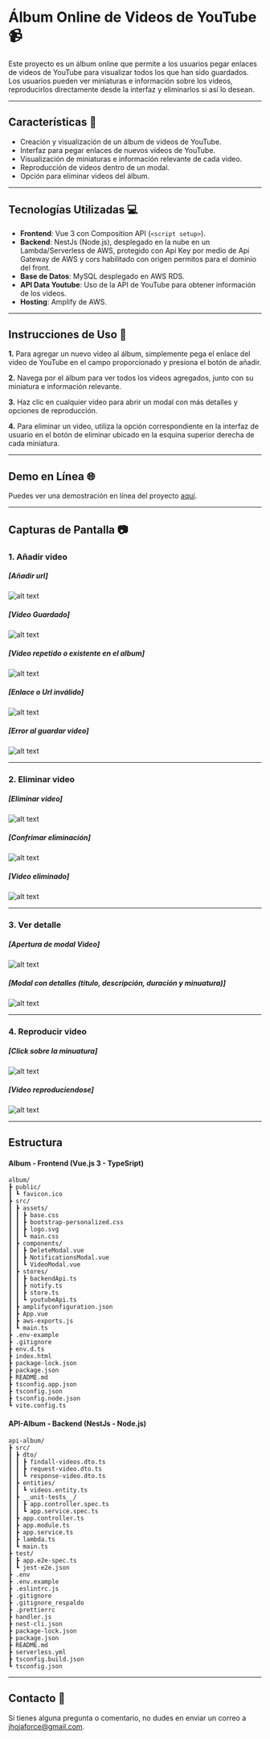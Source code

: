 # Álbum Online de Videos de YouTube 📹

Este proyecto es un álbum online que permite a los usuarios pegar enlaces de videos de YouTube para visualizar todos los que han sido guardados. Los usuarios pueden ver miniaturas e información sobre los videos, reproducirlos directamente desde la interfaz y eliminarlos si así lo desean.

***

## Características 🚀

- Creación y visualización de un álbum de videos de YouTube.
- Interfaz para pegar enlaces de nuevos videos de YouTube.
- Visualización de miniaturas e información relevante de cada video.
- Reproducción de videos dentro de un modal.
- Opción para eliminar videos del álbum.

***

## Tecnologías Utilizadas 💻

- **Frontend**: Vue 3 con Composition API (`<script setup>`).
- **Backend**: NestJs (Node.js), desplegado en la nube en un Lambda/Serverless de AWS, protegido con Api Key por medio de Api Gateway de AWS y cors habilitado con origen permitos para el dominio del front.
- **Base de Datos**: MySQL desplegado en AWS RDS.
- **API Data Youtube**: Uso de la API de YouTube para obtener información de los videos.
- **Hosting**: Amplify de AWS.

***

## Instrucciones de Uso 📝

**1.** Para agregar un nuevo video al álbum, simplemente pega el enlace del video de YouTube en el campo proporcionado y presiona el botón de añadir.

**2.** Navega por el álbum para ver todos los videos agregados, junto con su miniatura e información relevante.

**3.** Haz clic en cualquier video para abrir un modal con más detalles y opciones de reproducción.

**4.** Para eliminar un video, utiliza la opción correspondiente en la interfaz de usuario en el botón de eliminar ubicado en la esquina superior derecha de cada miniatura.

***

## Demo en Línea 🌐

Puedes ver una demostración en línea del proyecto [aquí](https://dev.d2cyiq57hzgjcw.amplifyapp.com/).

***

## Capturas de Pantalla 📷

### 1. Añadir video

##### [Añadir url]
![alt text](resources/image-3.png)

##### [Video Guardado]
![alt text](resources/image-4.png)

##### [Video repetido o existente en el album]
![alt text](resources/image-5.png)

##### [Enlace o Url inválido]
![alt text](resources/image-6.png)

##### [Error al guardar video]
![alt text](resources/image-8.png)

***

### 2. Eliminar video

##### [Eliminar video]
![alt text](resources/image-9.png)

##### [Confrimar eliminación]
![alt text](resources/image-10.png)

##### [Video eliminado]
![alt text](resources/image-11.png)

***

### 3. Ver detalle

##### [Apertura de modal Video]
![alt text](resources/image-12.png)

##### [Modal con detalles (titulo, descripción, duración y minuatura)]
![alt text](resources/image-13.png)

***

### 4. Reproducir video

##### [Click sobre la minuatura]
![alt text](resources/image-14.png)

##### [Video reproduciendose]
![alt text](resources/image-15.png)

***

## Estructura

#### Album - Frontend (Vue.js 3 - TypeSript)
```
album/
┣ public/
┃ ┗ favicon.ico
┣ src/
┃ ┣ assets/
┃ ┃ ┣ base.css
┃ ┃ ┣ bootstrap-personalized.css
┃ ┃ ┣ logo.svg
┃ ┃ ┗ main.css
┃ ┣ components/
┃ ┃ ┣ DeleteModal.vue
┃ ┃ ┣ NotificationsModal.vue
┃ ┃ ┗ VideoModal.vue
┃ ┣ stores/
┃ ┃ ┣ backendApi.ts
┃ ┃ ┣ notify.ts
┃ ┃ ┣ store.ts
┃ ┃ ┗ youtubeApi.ts
┃ ┣ amplifyconfiguration.json
┃ ┣ App.vue
┃ ┣ aws-exports.js
┃ ┗ main.ts
┣ .env-example
┣ .gitignore
┣ env.d.ts
┣ index.html
┣ package-lock.json
┣ package.json
┣ README.md
┣ tsconfig.app.json
┣ tsconfig.json
┣ tsconfig.node.json
┗ vite.config.ts
```

#### API-Album - Backend (NestJs - Node.js)
```
api-album/
┣ src/
┃ ┣ dto/
┃ ┃ ┣ findall-videos.dto.ts
┃ ┃ ┣ request-video.dto.ts
┃ ┃ ┗ response-video.dto.ts
┃ ┣ entities/
┃ ┃ ┗ videos.entity.ts
┃ ┣ __unit-tests__/
┃ ┃ ┣ app.controller.spec.ts
┃ ┃ ┗ app.service.spec.ts
┃ ┣ app.controller.ts
┃ ┣ app.module.ts
┃ ┣ app.service.ts
┃ ┣ lambda.ts
┃ ┗ main.ts
┣ test/
┃ ┣ app.e2e-spec.ts
┃ ┗ jest-e2e.json
┣ .env
┣ .env.example
┣ .eslintrc.js
┣ .gitignore
┣ .gitignore_respaldo
┣ .prettierrc
┣ handler.js
┣ nest-cli.json
┣ package-lock.json
┣ package.json
┣ README.md
┣ serverless.yml
┣ tsconfig.build.json
┗ tsconfig.json
```

***

## Contacto 📧

Si tienes alguna pregunta o comentario, no dudes en enviar un correo a jhojaforce@gmail.com.

